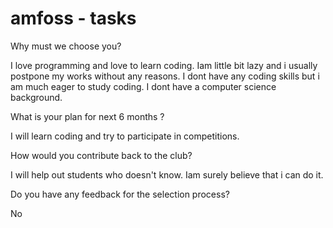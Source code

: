# amfoss - tasks

Why must we choose you?

I love programming and love to learn coding. Iam little bit lazy and i usually postpone my works without any reasons. I dont have any coding skills but i am much eager to study coding. I dont have a computer science background.  

What is your plan for next 6 months ?

I will learn coding and try to participate in competitions.

How would you contribute back to the club?

I will help out students who doesn't know. Iam surely believe that i can do it.  

Do you have any feedback for the selection process?

No
